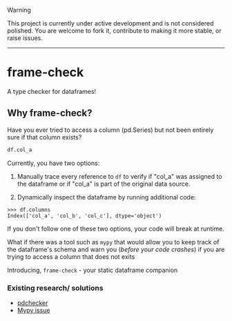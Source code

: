 > [!WARNING]
> This project is currently under active development and is not considered polished. You are welcome to fork it, contribute to making it more stable, or raise issues.
---

# frame-check
A type checker for dataframes!

## Why frame-check?
Have you ever tried to access a column (pd.Series) but not been entirely sure if that column exists?

```python
df.col_a
```

Currently, you have two options:

1. Manually trace every reference to `df` to verify if "col_a" was assigned to the dataframe or if "col_a" is part of the original data source.

2. Dynamically inspect the dataframe by running additional code:
```pycon
>>> df.columns
Index(['col_a', 'col_b', 'col_c'], dtype='object')
```
If you don't follow one of these two options, your code will break at runtime.

What if there was a tool such as `mypy` that would allow you to keep track of the dataframe's schema and warn you (*before your code crashes*) if you are trying to access a column that does not exits

Introducing, `frame-check` - your static dataframe companion



### Existing research/ solutions

- [pdchecker](https://github.com/ncu-psl/pdchecker)
- [Mypy issue](https://github.com/python/mypy/issues/17935)



